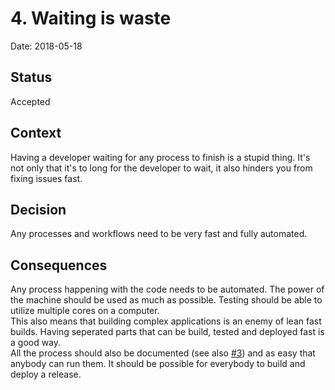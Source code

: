 # 4. Waiting is waste

Date: 2018-05-18

## Status

Accepted

## Context

Having a developer waiting for any process to finish is a stupid thing. It's not only that it's to long for the developer to wait, it also hinders you from fixing issues fast.

## Decision

Any processes and workflows need to be very fast and fully automated.

## Consequences

Any process happening with the code needs to be automated. The power of the machine should be used as much as possible. Testing should be able to utilize multiple cores on a computer.  
This also means that building complex applications is an enemy of lean fast builds. Having seperated parts that can be build, tested and deployed fast is a good way.  
All the process should also be documented (see also [#3](./0003-have-the-master-documentation-in-the-readme.md)) and as easy that anybody can run them. It should be possible for everybody to build and deploy a release.
